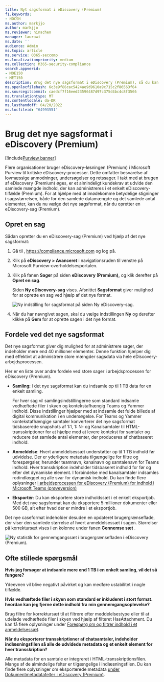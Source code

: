 ```yaml
---
title: Nyt sagsformat i eDiscovery (Premium)
f1.keywords:
- NOCSH
ms.author: markjjo
author: markjjo
ms.reviewer: ninachen
manager: laurawi
ms.date: ''
audience: Admin
ms.topic: article
ms.service: O365-seccomp
ms.localizationpriority: medium
ms.collection: M365-security-compliance
search.appverid:
- MOE150
- MET150
description: Brug det nye sagsformat i eDiscovery (Premium), så du kan tilføje flere elementer for at gennemse sæt og drage fordel af andre øgede grænser og ny funktionalitet.
ms.openlocfilehash: 6c3e9f86cac5424ae9d9610a9c715c2f86563f64
ms.sourcegitcommit: caedcf7f16eed23596487d97c375d4bc4c8f3566
ms.translationtype: MT
ms.contentlocale: da-DK
ms.lasthandoff: 04/20/2022
ms.locfileid: "64993551"
---
```

# <a name="use-the-new-case-format-in-ediscovery-premium"></a>Brug det nye sagsformat i eDiscovery (Premium)

[!include[Purview banner](../includes/purview-rebrand-banner.md)]

Flere organisationer bruger eDiscovery-løsningen (Premium) i Microsoft Purview til kritiske eDiscovery-processer. Dette omfatter besvarelse af lovmæssige anmodninger, undersøgelser og retssager. I takt med at brugen af eDiscovery (Premium) øges, er et almindeligt kundekrav at udvide den samlede mængde indhold, der kan administreres i et enkelt eDiscovery-tilfælde (Premium). For at hjælpe med at imødekomme betydelige stigninger i sagsstørrelsen, både for den samlede datamængde og det samlede antal elementer, kan du nu vælge det nye sagsformat, når du opretter en eDiscovery-sag (Premium).  

## <a name="create-a-case"></a>Opret en sag

Sådan opretter du en eDiscovery-sag (Premium) ved hjælp af det nye sagsformat:

1. Gå til , <https://compliance.microsoft.com> og log på.

2. Klik på **eDiscovery > Avanceret** i navigationsruden til venstre på Microsoft Purview-overholdelsesportalen.

3. Klik på fanen **Sager** på siden **eDiscovery (Premium),** og klik derefter på **Opret en sag**.

   Siden **Ny eDiscovery-sag** vises. Afsnittet **Sagsformat** giver mulighed for at oprette en sag ved hjælp af det nye format.

   ![Ny indstilling for sagsformat på siden Ny eDiscovery-sag.](..\media\AeDNewCaseFormat1.png)

4. Når du har navngivet sagen, skal du vælge indstillingen **Ny** og derefter klikke på **Gem** for at oprette sagen i det nye format.

## <a name="benefits-of-the-new-case-format"></a>Fordele ved det nye sagsformat

Det nye sagsformat giver dig mulighed for at administrere sager, der indeholder mere end 40 millioner elementer. Denne funktion hjælper dig med effektivt at administrere store mængder sagsdata via hele eDiscovery-arbejdsprocessen.

Her er en liste over andre fordele ved store sager i arbejdsprocessen for eDiscovery (Premium).

- **Samling**: I det nye sagsformat kan du indsamle op til 1 TB data for en enkelt samling.

   For hver sag vil samlingsindstillingerne som standard indsamle vedhæftede filer i skyen og kontekstafhængig Teams og Yammer indhold. Disse indstillinger hjælper med at indsamle det fulde billede af digital kommunikation i en undersøgelse. For Teams og Yammer kontekstafhængige samtaler konverterer det nye sagsformat tidsbaserede snapshots af 1:1, 1: N- og Kanalsamtaler til HTML-transskriptioner for at hjælpe med at levere kontekst for samtaler og reducere det samlede antal elementer, der produceres af chatbaseret indhold.  

- **Anmeldelse**: Hvert anmeldelsessæt understøtter op til 1 TB indhold før udvidelse. Der er yderligere metadata tilgængelige for filtre og forespørgsler, herunder teamnavn, kanalnavn og samtalenavn for Teams indhold. Hver transskription indeholder tidsbaseret indhold for før og efter det dynamiske element. I forbindelse med kanalsamtaler indsamles rodindlægget og alle svar for dynamisk indhold. Du kan finde flere oplysninger [i arbejdsprocessen for eDiscovery (Premium) for indhold i Microsoft Teams (prøveversion)](teams-workflow-in-advanced-ediscovery.md)

- **Eksportér**: Du kan eksportere store indholdssæt i et enkelt eksportjob. Med det nye sagsformat kan du eksportere 5 millioner dokumenter eller 500 GB, alt efter hvad der er mindre i et eksportjob.

Det nye caseformat indeholder desuden en opdateret brugergrænseflade, der viser den samlede størrelse af hvert anmeldelsessæt i sagen. Størrelser på korrektursæt vises i en kolonne under fanen **Gennemse sæt** .

![Ny statistik for gennemgangssæt i brugergrænsefladen i eDiscovery (Premium).](..\media\LargeCaseUI.png)

## <a name="frequently-asked-questions"></a>Ofte stillede spørgsmål

**Hvis jeg forsøger at indsamle mere end 1 TB i en enkelt samling, vil det så fungere?**

Ydeevnen vil blive negativt påvirket og kan medføre ustabilitet i nogle tilfælde.

**Hvis vedhæftede filer i skyen som standard er inkluderet i stort format. hvordan kan jeg fjerne dette indhold fra min gennemgangsoplevelse?**  

Brug filtre for korrektursæt til at filtrere efter meddelelsestype eller til at udelade vedhæftede filer i skyen ved hjælp af filteret HasAttachment. Du kan få flere oplysninger under [Forespørg om og filtrer indhold i et anmeldelsessæt](review-set-search.md).

**Når du eksporterer transskriptioner af chatsamtaler, indeholder indlæsningsfilen så alle de udvidede metadata og et enkelt element for hver transskription?**

Alle metadata for en samtale er integreret i HTML-transskriptionsfilen.  Mange af de almindelige felter er tilgængelige i indlæsningsfilen. Du kan finde flere oplysninger om eksporterede metadata [under Dokumentmetadatafelter i eDiscovery (Premium)](document-metadata-fields-in-Advanced-eDiscovery.md).
